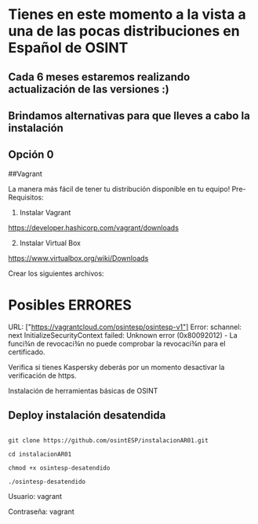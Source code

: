 # Tienes en este momento a la vista a una de las pocas distribuciones en Español de OSINT 
## Cada 6 meses estaremos realizando actualización de las versiones :)

## Brindamos alternativas para que lleves a cabo la instalación

## Opción 0 

##Vagrant

La manera más fácil de tener tu distribución disponible en tu equipo!
Pre-Requisitos:

1) Instalar Vagrant

https://developer.hashicorp.com/vagrant/downloads

2) Instalar Virtual Box 

https://www.virtualbox.org/wiki/Downloads

Crear los siguientes archivos:




# Posibles ERRORES

URL: ["https://vagrantcloud.com/osintesp/osintesp-v1"]
Error: schannel: next InitializeSecurityContext failed: Unknown error (0x80092012) - La funci¾n de revocaci¾n no puede comprobar la revocaci¾n para el certificado.

Verifica si tienes Kaspersky deberás por un momento desactivar la verificación de https.



Instalación de herramientas básicas de OSINT

## Deploy instalación desatendida

``` cd Descargas 
```
```
git clone https://github.com/osintESP/instalacionAR01.git
```
```
cd instalacionAR01
```
```
chmod +x osintesp-desatendido
```
```
./osintesp-desatendido
```
Usuario:
vagrant

Contraseña:
vagrant

